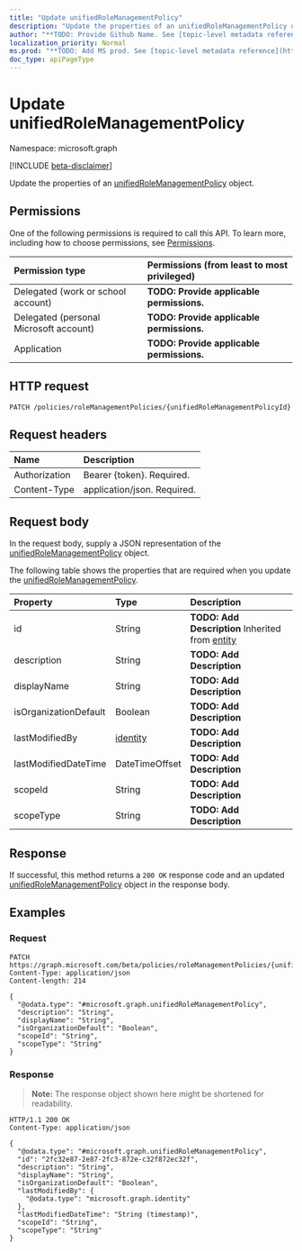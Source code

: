 ```yaml
---
title: "Update unifiedRoleManagementPolicy"
description: "Update the properties of an unifiedRoleManagementPolicy object."
author: "**TODO: Provide Github Name. See [topic-level metadata reference](https://msgo.azurewebsites.net/add/document/guidelines/metadata.html#topic-level-metadata)**"
localization_priority: Normal
ms.prod: "**TODO: Add MS prod. See [topic-level metadata reference](https://msgo.azurewebsites.net/add/document/guidelines/metadata.html#topic-level-metadata)**"
doc_type: apiPageType
---
```


# Update unifiedRoleManagementPolicy
Namespace: microsoft.graph

[!INCLUDE [beta-disclaimer](../../includes/beta-disclaimer.md)]

Update the properties of an [unifiedRoleManagementPolicy](../resources/unifiedrolemanagementpolicy.md) object.

## Permissions
One of the following permissions is required to call this API. To learn more, including how to choose permissions, see [Permissions](/graph/permissions-reference).

|Permission type|Permissions (from least to most privileged)|
|:---|:---|
|Delegated (work or school account)|**TODO: Provide applicable permissions.**|
|Delegated (personal Microsoft account)|**TODO: Provide applicable permissions.**|
|Application|**TODO: Provide applicable permissions.**|

## HTTP request

<!-- {
  "blockType": "ignored"
}
-->
``` http
PATCH /policies/roleManagementPolicies/{unifiedRoleManagementPolicyId}
```

## Request headers
|Name|Description|
|:---|:---|
|Authorization|Bearer {token}. Required.|
|Content-Type|application/json. Required.|

## Request body
In the request body, supply a JSON representation of the [unifiedRoleManagementPolicy](../resources/unifiedrolemanagementpolicy.md) object.

The following table shows the properties that are required when you update the [unifiedRoleManagementPolicy](../resources/unifiedrolemanagementpolicy.md).

|Property|Type|Description|
|:---|:---|:---|
|id|String|**TODO: Add Description** Inherited from [entity](../resources/entity.md)|
|description|String|**TODO: Add Description**|
|displayName|String|**TODO: Add Description**|
|isOrganizationDefault|Boolean|**TODO: Add Description**|
|lastModifiedBy|[identity](../resources/identity.md)|**TODO: Add Description**|
|lastModifiedDateTime|DateTimeOffset|**TODO: Add Description**|
|scopeId|String|**TODO: Add Description**|
|scopeType|String|**TODO: Add Description**|



## Response

If successful, this method returns a `200 OK` response code and an updated [unifiedRoleManagementPolicy](../resources/unifiedrolemanagementpolicy.md) object in the response body.

## Examples

### Request
<!-- {
  "blockType": "request",
  "name": "update_unifiedrolemanagementpolicy"
}
-->
``` http
PATCH https://graph.microsoft.com/beta/policies/roleManagementPolicies/{unifiedRoleManagementPolicyId}
Content-Type: application/json
Content-length: 214

{
  "@odata.type": "#microsoft.graph.unifiedRoleManagementPolicy",
  "description": "String",
  "displayName": "String",
  "isOrganizationDefault": "Boolean",
  "scopeId": "String",
  "scopeType": "String"
}
```


### Response
>**Note:** The response object shown here might be shortened for readability.
<!-- {
  "blockType": "response",
  "truncated": true
}
-->
``` http
HTTP/1.1 200 OK
Content-Type: application/json

{
  "@odata.type": "#microsoft.graph.unifiedRoleManagementPolicy",
  "id": "2fc32e87-2e87-2fc3-872e-c32f872ec32f",
  "description": "String",
  "displayName": "String",
  "isOrganizationDefault": "Boolean",
  "lastModifiedBy": {
    "@odata.type": "microsoft.graph.identity"
  },
  "lastModifiedDateTime": "String (timestamp)",
  "scopeId": "String",
  "scopeType": "String"
}
```

